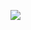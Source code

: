 ![](https://file%2B.vscode-resource.vscode-cdn.net/var/folders/lg/5b_s36lj3vx034z8nq9hncrm0000gn/T/TemporaryItems/NSIRD_screencaptureui_EhBeKP/Screenshot%202022-06-19%20at%2020.47.08.png?version%3D1655664435504)